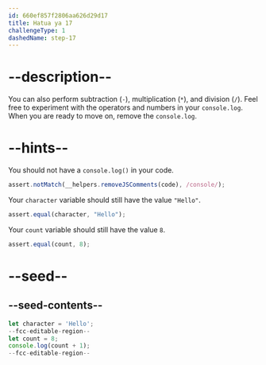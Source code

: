 ```yaml
---
id: 660ef857f2806aa626d29d17
title: Hatua ya 17
challengeType: 1
dashedName: step-17
---
```


# --description--

You can also perform subtraction (`-`), multiplication (`*`), and division (`/`). Feel free to experiment with the operators and numbers in your `console.log`. When you are ready to move on, remove the `console.log`.

# --hints--

You should not have a `console.log()` in your code.

```js
assert.notMatch(__helpers.removeJSComments(code), /console/);
```

Your `character` variable should still have the value `"Hello"`.

```js
assert.equal(character, "Hello");
```

Your `count` variable should still have the value `8`.

```js
assert.equal(count, 8);
```

# --seed--

## --seed-contents--

```js
let character = 'Hello';
--fcc-editable-region--
let count = 8;
console.log(count + 1);
--fcc-editable-region--
```
